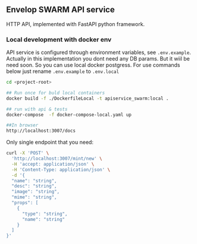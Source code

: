 ## Envelop SWARM API service  
HTTP API, implemented with FastAPI python framework.

### Local development with docker env
API service is configured through environment variables, see `.env.example`.
Actually in this implementation you dont need any DB params. But it wiil be need soon. So 
you can use local docker postgress.
For use commands below just rename `.env.example` to `.env.local`

```bash
cd <project-root>

## Run once for buld local containers
docker build -f ./DockerfileLocal -t apiservice_swarm:local .

## run with api & tests
docker-compose  -f docker-compose-local.yaml up

##In browser
http://localhost:3007/docs

```
Only single endpoint that you need:
```bash
curl -X 'POST' \
  'http://localhost:3007/mint/new' \
  -H 'accept: application/json' \
  -H 'Content-Type: application/json' \
  -d '{
  "name": "string",
  "desc": "string",
  "image": "string",
  "mime": "string",
  "props": [
    {
      "type": "string",
      "name": "string"
    }
  ]
}'
```





